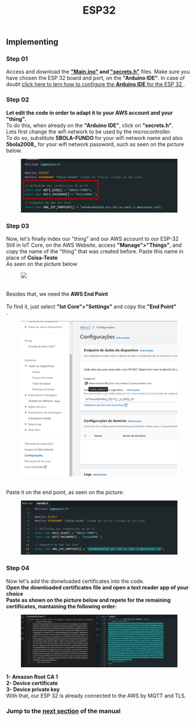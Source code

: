 
<!DOCTYPE html>
<html lang="pt-BR">
<head>
<meta charset="UTF-8">
</head>
<body>
<header>
  <h1>ESP32</h1>
</header>
<main>
  <section>
    <h2>Implementing</h2>
    <article>
      <h3>Step 01</h3>
      <p>
        Access and download the  <strong><a href="https://github.com/Thiago5B/Projeto_IoT-SE/blob/main/PT-BR/Manual/Main.ino">"Main.ino"</a> and <a href="https://github.com/Thiago5B/Projeto_IoT-SE/blob/main/PT-BR/Manual/secrets.h">"secrets.h"</a></strong> files.
        Make sure you have chosen the ESP 32 board and port, on the <strong>"Arduino IDE"</strong>. In case of doubt <a href="https://www.youtube.com/watch?v=ROkhP5oWRUU"> click here to lern how to configure the <strong>Arduino IDE</strong> for the ESP 32 </a>. <br>
      </p>
    </article>
    <article>
      <h3>Step 02</h3>
      <p>
       <strong>Let edit the code in order to adapt it to your AWS account and your "thing".</strong> <br>
        To do this, when already on the <strong>"Arduino IDE"</strong>, click on <strong>"secrets.h"</strong>.
        <br>Lets first change the wifi network to be used by the microcontroller.<br>
        To do so, substitute <strong>5BOLA-FUNDO </strong> for your wifi network name and also <strong>5bola2008_</strong> for your wifi network password, such as seen on the picture below.
        <figure>
        <img src="https://github.com/Thiago5B/Projeto_IoT-SE/blob/main/img/esp_1.png">
        </figure>        
      </p>
      <h3>Step 03</h3>
      <p>
        Now, let's finally index our "thing" and our AWS account to our ESP-32<br> 
        Still in IoT Core, on the AWS Website, access <strong>"Manage">"Things"</strong>, and copy the name of the "thing" that was created before. Paste this name in place of <strong> Coisa-Teste </strong> <br>
        As seen on the picture below
        <figure>
        <img src="https://github.com/Thiago5B/Projeto_IoT-SE/blob/main/img/esp_2.png">
        </figure>
        <br>Besides that, we need the <strong>AWS End Point</strong> <br>
        <br> To find it, just select <strong>"Iot Core">"Settings"</strong> and copy the <strong>"End Point"</strong><br>.
        <figure>
        <img src="https://github.com/Thiago5B/Projeto_IoT-SE/blob/main/img/esp_3.png">
        </figure>
        <br>Paste it on the end point, as seen on the picture:<br>
         <figure>
        <img src="https://github.com/Thiago5B/Projeto_IoT-SE/blob/main/img/esp_4.png">
        </figure>
      </p>
      <h3>Step 04</h3>
      <p>
        Now let's add the donwloaded certificates into the code.
        <br><strong>Open the downloaded certificates file and open a text reader app of your choice</strong><br>
        <strong> Paste as shown on the picture below and repete for the remaining certificates, mantaining the following order: </strong> <br>
        <figure>
        <img src="https://github.com/Thiago5B/Projeto_IoT-SE/blob/main/img/esp_5.png">
        </figure>
        <strong>1- Amazon Root CA 1</strong><br>
        <strong>2- Device certificate</strong><br>
        <strong>3- Device private key</strong><br>
     With that, our ESP 32 is already connected to the AWS by MQTT and TLS.        
      </p>
    </article>
    <h3>Jump to the <a href=""><strong>next section</a></strong> of the manual</h3>
  </section>
</main>
</body>
</html>
